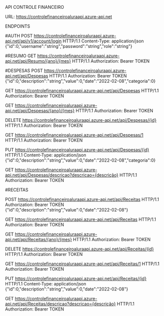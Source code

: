 API CONTROLE FINANCEIRO


URL: https://controlefinanceiroaluraapi.azure-api.net

ENDPOINTS

#AUTH
POST https://controlefinanceiroaluraapi.azure-api.net/api/v1/account/login HTTP/1.1
Content-Type: application/json
{"id":0,"username":"string","password":"string","role":"string"}

#RESUMO
GET https://controlefinanceiroaluraapi.azure-api.net/api/Resumo/{ano}/{mes} HTTP/1.1
Authorization: Bearer TOKEN

#DESPESAS
POST https://controlefinanceiroaluraapi.azure-api.net/api/Despesas HTTP/1.1
Authorization: Bearer TOKEN
{"id":0,"description":"string","value":0,"date":"2022-02-08","categoria":0}

GET https://controlefinanceiroaluraapi.azure-api.net/api/Despesas HTTP/1.1
 Authorization: Bearer TOKEN
  
GET https://controlefinanceiroaluraapi.azure-api.net/api/Despesas/{ano}/{mes} HTTP/1.1
Authorization: Bearer TOKEN
  
DELETE https://controlefinanceiroaluraapi.azure-api.net/api/Despesas/{id} HTTP/1.1
Authorization: Bearer TOKEN

GET https://controlefinanceiroaluraapi.azure-api.net/api/Despesas/1 HTTP/1.1
Authorization: Bearer TOKEN

PUT https://controlefinanceiroaluraapi.azure-api.net/api/Despesas/{id} HTTP/1.1
Content-Type: application/json
{"id":0,"description":"string","value":0,"date":"2022-02-08","categoria":0}

GET https://controlefinanceiroaluraapi.azure-api.net/api/Despesas/descricao?descricao={descrição} HTTP/1.1
Authorization: Bearer TOKEN

#RECEITAS

POST https://controlefinanceiroaluraapi.azure-api.net/api/Receitas HTTP/1.1
Authorization: Bearer TOKEN
{"id":0,"description":"string","value":0,"date":"2022-02-08"}

GET https://controlefinanceiroaluraapi.azure-api.net/api/Receitas HTTP/1.1
 Authorization: Bearer TOKEN
  
GET https://controlefinanceiroaluraapi.azure-api.net/api/Receitas/{ano}/{mes} HTTP/1.1
Authorization: Bearer TOKEN
  
DELETE https://controlefinanceiroaluraapi.azure-api.net/api/Receitas/{id} HTTP/1.1
Authorization: Bearer TOKEN

GET https://controlefinanceiroaluraapi.azure-api.net/api/Receitas/1 HTTP/1.1
Authorization: Bearer TOKEN

PUT https://controlefinanceiroaluraapi.azure-api.net/api/Receitas/{id} HTTP/1.1
Content-Type: application/json
{"id":0,"description":"string","value":0,"date":"2022-02-08"}

GET https://controlefinanceiroaluraapi.azure-api.net/api/Receitas/descricao?descricao={descrição} HTTP/1.1
Authorization: Bearer TOKEN






